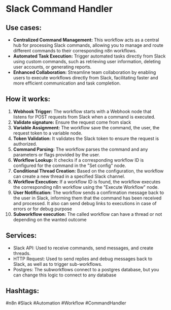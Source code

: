 # Slack Command Handler

## Use cases:

- **Centralized Command Management:** This workflow acts as a central hub for processing Slack commands, allowing you to manage and route different commands to their corresponding n8n workflows.
- **Automated Task Execution:** Trigger automated tasks directly from Slack using custom commands, such as retrieving user information, deleting user accounts, or generating reports.
- **Enhanced Collaboration:** Streamline team collaboration by enabling users to execute workflows directly from Slack, facilitating faster and more efficient communication and task completion.

## How it works:

1.  **Webhook Trigger:** The workflow starts with a Webhook node that listens for POST requests from Slack when a command is executed.
2.  **Validate signature:** Ensure the request come from slack
3.  **Variable Assignment:**  The workflow save the command, the user, the request token to a variable node.
4.  **Token Validation:** It validates the Slack token to ensure the request is authorized.
5.  **Command Parsing:** The workflow parses the command and any parameters or flags provided by the user.
6.  **Workflow Lookup:** It checks if a corresponding workflow ID is configured for the command in the "Set config" node.
7.  **Conditional Thread Creation:**  Based on the configuration, the workflow can create a new thread in a specified Slack channel.
8.  **Workflow Execution:** If a workflow ID is found, the workflow executes the corresponding n8n workflow using the "Execute Workflow" node.
9.  **User Notification:** The workflow sends a confirmation message back to the user in Slack, informing them that the command has been received and processed.  It also can send debug links to executions in case of errors or for debug purpose
10. **Subworkflow execution:** The called workflow can have a thread or not depending on the wanted outcome

## Services:

-   Slack API: Used to receive commands, send messages, and create threads.
-   HTTP Request: Used to send replies and debug messages back to Slack, as well as to trigger sub-workflows.
-   Postgres: The subworkflows connect to a postgres database, but you can change this logic to connect to any database

## Hashtags:

#n8n #Slack #Automation #Workflow #CommandHandler
